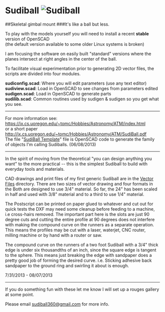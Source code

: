 Sudiball   ![Sudiball](https://ix.cs.uoregon.edu/~tomc/Hobbies/Astronomy/ATM/SudiBall/open_sb1t.png "Sudiball")
========


##Skeletal gimbal mount
###It's like a ball but less. 

To play with the models yourself you will need to
install a recent __stable__ version of OpenSCAD  
(the default version available to some older Linux systems  is broken)

I am focusing the software on easily built "standard" versions
where the planes intersect at right angles in the center of the ball. 

To facilitate visual experimentation prior to generating 2D vector
files, the scripts are divided into four modules.


__sudiconfig.scad__:  Where you will edit parameters (use any text editor)   
__sudiview.scad__:	 Load in OpenSCAD to see changes from parameters edited  
__sudigen.scad__:	 Load in OpenSCAD to generate parts  
__sudilib.scad__:	Common routines used by sudigen & sudigen so you get what you see.   


------------------------------------------------------------------------
For more information see:  
https://ix.cs.uoregon.edu/~tomc/Hobbies/Astronomy/ATM/index.html  
or a short paper  
http://ix.cs.uoregon.edu/~tomc/Hobbies/Astronomy/ATM/SudiBall.pdf  
The file "[SudiBall Template](Mark_I/sudiball_template.scad/)" file is 
OpenSCAD code to generate the family of objects I'm calling Sudiballs.
(06/08/2013)


------------------------------------------------------------------------

In the spirit of moving from the theoretical "you can design anything you want" 
to the more practical -- this is the simplest Sudiball to build with everyday tools and materials. 

CAD drawings and print files of my first generic Sudiball are in the [Vector Files](/vector_files/) directory. 
There are two sizes of vector drawing and four formats in the
Both are designed to use 3/4" material. 
So far, the 24" has been scaled in half and used with 3/8" material 
and to a third to use 1/4" material. 

The Postscript can be printed on paper glued to whatever and cut out for quick tests 
the DXF may need some cleanup before feeding to a machine, i.e cross-hairs removed.
The important part here is the slots are just 90 degree cuts 
and cutting the entire profile at 90 degrees does not interfere 
with making the compound curve on the runners as a separate operation. 
This means the profiles may be cut with a laser, waterjet, CNC router, milling machine 
or by hand with a router or saw.

The compound curve on the runners of a two foot Sudiball with a 3/4" thick edge 
is under six thousandths of an inch, since the square edge is tangent to the sphere. 
This means just breaking the edge with sandpaper does a pretty good job of forming the desired curve.
i.e. Sticking adhesive back sandpaper to the ground ring and swirling it about is enough.

7/31/2013 - 08/07/2013

------------------------------------------------------------------------

If you do something fun with these let me know I will set up a rouges gallery at some point.

Please email sudiball360@gmail.com for more info.
